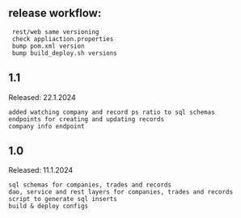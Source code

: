 ## release workflow:

     rest/web same versioning
     check appliaction.properties 
     bump pom.xml version
     bump build_deploy.sh versions 

## 1.1
Released: 22.1.2024

    added watching company and record ps ratio to sql schemas
    endpoints for creating and updating records
    company info endpoint

## 1.0
Released: 11.1.2024

    sql schemas for companies, trades and records
    dao, service and rest layers for companies, trades and records
    script to generate sql inserts
    build & deploy configs